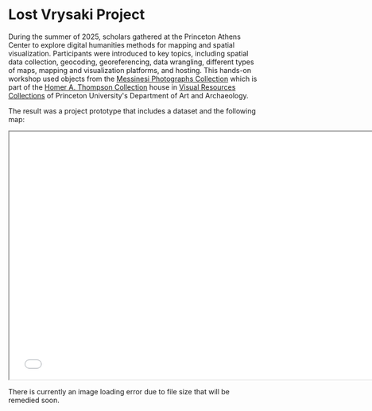 # Lost Vrysaki Project

During the summer of 2025, scholars gathered at the Princeton Athens Center to explore digital humanities methods for mapping and spatial visualization. Participants were introduced to key topics, including spatial data collection, geocoding, georeferencing, data wrangling, different types of maps, mapping and visualization platforms, and hosting. This hands-on workshop used objects from the [Messinesi Photographs Collection](https://collections.visualresources.princeton.edu/Detail/collections/155) which is part of the [Homer A. Thompson Collection](https://collections.visualresources.princeton.edu/Detail/collections/58) house in [Visual Resources Collections](https://collections.visualresources.princeton.edu/) of Princeton University's Department of Art and Archaeology.
 
The result was a project prototype that includes a dataset and the following map:

<iframe src="vrysaki-map.html" height="500" width="750"></iframe>

There is currently an image loading error due to file size that will be remedied soon.